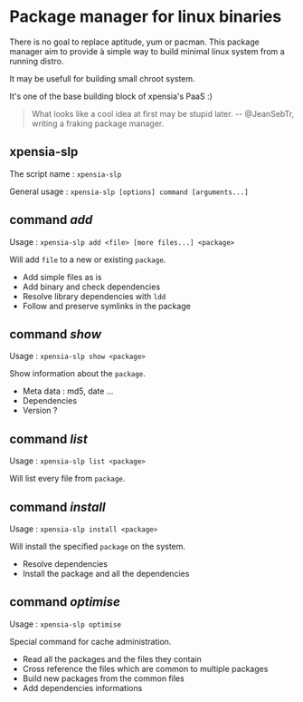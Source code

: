 # Package manager for linux binaries

There is no goal to replace aptitude, yum or pacman.
This package manager aim to provide à simple way to build minimal linux system from a running distro.

It may be usefull for building small chroot system.

It's one of the base building block of xpensia's PaaS :)

> What looks like a cool idea at first may be stupid later. -- @JeanSebTr, writing a fraking package manager.

## xpensia-slp

The script name : `xpensia-slp`

General usage : `xpensia-slp [options] command [arguments...]`


## command _add_

Usage : `xpensia-slp add <file> [more files...] <package>`

Will add `file` to a new or existing `package`.
 * Add simple files as is
 * Add binary and check dependencies
 * Resolve library dependencies with `ldd`
 * Follow and preserve symlinks in the package


## command _show_

Usage : `xpensia-slp show <package>`

Show information about the `package`.
 * Meta data : md5, date ...
 * Dependencies
 * Version ?

## command _list_

Usage : `xpensia-slp list <package>`

Will list every file from `package`.


## command _install_

Usage : `xpensia-slp install <package>`

Will install the specified `package` on the system.
 * Resolve dependencies
 * Install the package and all the dependencies


## command _optimise_

Usage : `xpensia-slp optimise`

Special command for cache administration.
 * Read all the packages and the files they contain
 * Cross reference the files which are common to multiple packages
 * Build new packages from the common files
 * Add dependencies informations












